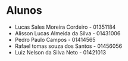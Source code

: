 # Alunos

* Lucas Sales Moreira Cordeiro - 01351184
* Alisson Lucas Almeida da Silva - 01431006
* ⁠Pedro Paulo Campos - 01414565
* Rafael tomas souza dos Santos - 01456056
* ⁠Luiz Nelson da Silva Neto - 01421013